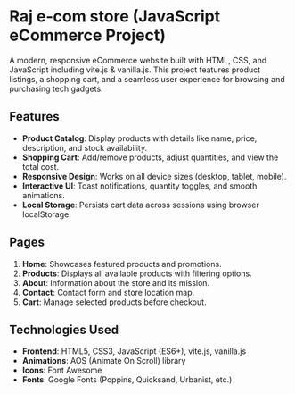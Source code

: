 # Raj e-com store (JavaScript eCommerce Project)
A modern, responsive eCommerce website built with HTML, CSS, and JavaScript including vite.js & vanilla.js. This project features product listings, a shopping cart, and a seamless user experience for browsing and purchasing tech gadgets.

## Features

- **Product Catalog**: Display products with details like name, price, description, and stock availability.
- **Shopping Cart**: Add/remove products, adjust quantities, and view the total cost.
- **Responsive Design**: Works on all device sizes (desktop, tablet, mobile).
- **Interactive UI**: Toast notifications, quantity toggles, and smooth animations.
- **Local Storage**: Persists cart data across sessions using browser localStorage.

## Pages

1. **Home**: Showcases featured products and promotions.
2. **Products**: Displays all available products with filtering options.
3. **About**: Information about the store and its mission.
4. **Contact**: Contact form and store location map.
5. **Cart**: Manage selected products before checkout.

## Technologies Used

- **Frontend**: HTML5, CSS3, JavaScript (ES6+), vite.js, vanilla.js
- **Animations**: AOS (Animate On Scroll) library
- **Icons**: Font Awesome
- **Fonts**: Google Fonts (Poppins, Quicksand, Urbanist, etc.)

